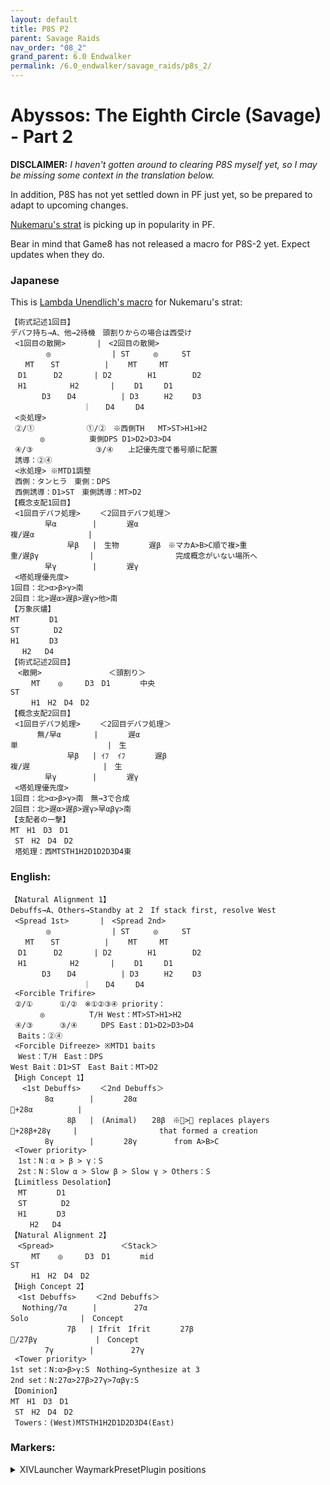 ```yaml
---
layout: default
title: P8S P2
parent: Savage Raids
nav_order: "08_2"
grand_parent: 6.0 Endwalker
permalink: /6.0_endwalker/savage_raids/p8s_2/
---
```


# Abyssos: The Eighth Circle (Savage) - Part 2

**DISCLAIMER:** *I haven't gotten around to clearing P8S myself yet, so I may be missing some context in the translation below.*

In addition, P8S has not yet settled down in PF just yet, so be prepared to adapt to upcoming changes.

[Nukemaru's strat](https://youtu.be/RaLfkv-B2Zg) is picking up in popularity in PF.

Bear in mind that Game8 has not released a macro for P8S-2 yet. Expect updates when they do. 

### Japanese

This is [Lambda Unendlich's macro](https://ffxiv.link/078732) for Nukemaru's strat:

```
【術式記述1回目】
デバフ持ち→A、他→2待機　頭割りからの場合は西受け
 <1回目の散開>       |　<2回目の散開>
　　　   ◎　            | ST  　　◎　　  ST
　　MT　  ST          |　 　MT     MT
　D1　　　 D2       | D2        H1        D2
　H1　        H2       |　　 D1　   D1
       D3　  D4          | D3 　   H2　　 D3
　　　　　　　　   ｜　　D4　   D4
 <炎処理>
 ②/①     　     ①/②　※西側TH   MT>ST>H1>H2
　　　　◎　　　　　　東側DPS D1>D2>D3>D4
 ④/③              ③/④　　上記優先度で番号順に配置
 誘導：②④
 <氷処理> ※MTD1調整
 西側：タンヒラ　東側：DPS
 西側誘導：D1>ST　東側誘導：MT>D2
【概念支配1回目】
 <1回目デバフ処理>　 　＜2回目デバフ処理＞
　　　　 早α　　　   |　　　　遅α
複/遅α　　　　　　  |
　　　　　　　 早β   |　生物　　　　遅β　※マカA>B>C順で複>重
重/遅βγ　　　　　   |　　　　　　　　　　　完成概念がいない場所へ
　　　　 早γ　　　   |　　　　遅γ
 <塔処理優先度> 
1回目：北>α>β>γ>南
2回目：北>遅α>遅β>遅γ>他>南
【万象灰燼】
MT　　　　D1
ST　　　　 D2
H1　　　　D3
　 H2   D4
【術式記述2回目】
　<散開>　　　　　　　　　＜頭割り＞
　   MT    ◎     D3　D1　　　　中央
ST
　   H1　H2　D4　D2
【概念支配2回目】
 <1回目デバフ処理>　 　＜2回目デバフ処理＞
　　　 無/早α　　    |　　　　遅α
単　　　　　　          |　生
　　　　　　　 早β   | ｲﾌ  ｲﾌ　　　　遅β
複/遅　　　　　        |　生
　　　　 早γ　　　   |　　　　遅γ
 <塔処理優先度>
1回目：北>α>β>γ>南　無→3で合成
2回目：北>遅α>遅β>遅γ>早αβγ>南
【支配者の一撃】
MT　H1　D3　D1
 ST　H2　D4　D2
 塔処理：西MTSTH1H2D1D2D3D4東
 ```
 
### English:

```
【Natural Alignment 1】
Debuffs→A、Others→Standby at 2　If stack first, resolve West
 <Spread 1st>       |　<Spread 2nd>
　　　   ◎　            | ST  　　◎　　  ST
　　MT　  ST          |　 　MT     MT
　D1　　　 D2       | D2        H1        D2
　H1　        H2       |　　 D1　   D1
       D3　  D4          | D3 　   H2　　 D3
　　　　　　　　   ｜　　D4　   D4
 <Forcible Trifire>
 ②/①　　　 ①/②　※①②③④ priority：
　　　　◎　　　　　　T/H West：MT>ST>H1>H2
 ④/③　　　 ③/④　　  DPS East：D1>D2>D3>D4
　Baits：②④
 <Forcible Difreeze> ※MTD1 baits
　West：T/H　East：DPS
West Bait：D1>ST　East Bait：MT>D2
【High Concept 1】
　 <1st Debuffs>　 　＜2nd Debuffs＞
　　　　 8α　　　   |　　　　28α
+28α　　　　　　|
　　　　　　　 8β   |　(Animal)　　28β　※> replaces players
+28β+28γ　　　|　　　　　　　　　　　that formed a creation
　　　　 8γ　　　   |　　　　28γ　　　　　from A>B>C
 <Tower priority>
　1st：N：α > β > γ：S
　2st：N：Slow α > Slow β > Slow γ > Others：S
【Limitless Desolation】
　MT　　　　D1
　ST　　　　 D2
　H1　　　　D3
　　 H2   D4
【Natural Alignment 2】
　<Spread>　　　　　　　　　＜Stack＞
　   MT    ◎     D3　D1　　　　mid
ST
　   H1　H2　D4　D2
【High Concept 2】
　<1st Debuffs>　 　＜2nd Debuffs＞
　 Nothing/7α　    |　　　　　27α
Solo　　　　　　　|　Concept
　　　　　　　 7β   | Ifrit　Ifrit　　　　27β
/27βγ　　　        |　Concept
　　　　 7γ　　　   |　　　　　27γ
 <Tower priority>
1st set：N:α>β>γ:S　Nothing→Synthesize at 3
2nd set：N:27α>27β>27γ>7αβγ:S
【Dominion】
MT　H1　D3　D1
 ST　H2　D4　D2
 Towers：(West)MTSTH1H2D1D2D3D4(East)
 ```

### Markers:

<details markdown=block>
<summary>XIVLauncher WaymarkPresetPlugin positions</summary>

```json
{"Name":"P8S (Nukemaru)","MapID":884,"A":{"X":100.034,"Y":0.0,"Z":81.55,"ID":0,"Active":true},"B":{"X":119.152,"Y":0.0,"Z":99.948,"ID":1,"Active":true},"C":{"X":99.987,"Y":0.0,"Z":118.875,"ID":2,"Active":true},"D":{"X":81.074,"Y":0.0,"Z":99.974,"ID":3,"Active":true},"One":{"X":100.002,"Y":0.0,"Z":85.075,"ID":4,"Active":true},"Two":{"X":100.034,"Y":0.0,"Z":94.86,"ID":5,"Active":true},"Three":{"X":90.06,"Y":0.0,"Z":89.981,"ID":6,"Active":true},"Four":{"X":110.104,"Y":0.0,"Z":89.889,"ID":7,"Active":true}}
```

</details>
